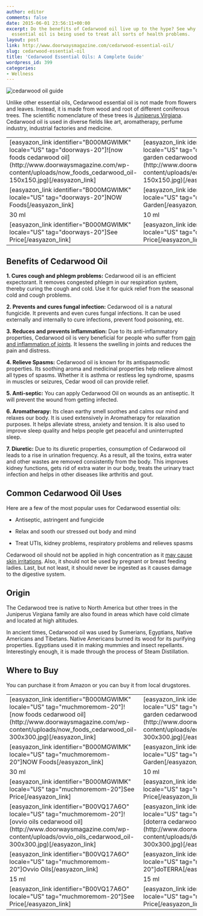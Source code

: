 ```yaml
---
author: editor
comments: false
date: 2015-06-01 23:56:11+00:00
excerpt: Do the benefits of Cedarwood oil live up to the hype? See why this unique
  essential oil is being used to treat all sorts of health problems.
layout: post
link: http://www.doorwaysmagazine.com/cedarwood-essential-oil/
slug: cedarwood-essential-oil
title: 'Cedarwood Essential Oils: A Complete Guide'
wordpress_id: 399
categories:
- Wellness
---
```


![cedarwood oil guide](http://www.doorwaysmagazine.com/wp-content/uploads/cedarwood_oil_guide.jpg)

Unlike other essential oils, Cedarwood essential oil is not made from flowers and leaves. Instead, it is made from wood and root of different coniferous trees. The scientific nomenclature of these trees is [Juniperus Virgiana](http://www.fao.org/docrep/v5350e/v5350e12.htm). Cedarwood oil is used in diverse fields like art, aromatherapy, perfume industry, industrial factories and medicine. 

<table >
<tr >

<td >[easyazon_link identifier="B000MGWIMK" locale="US" tag="doorways-20"]![now foods cedarwood oil](http://www.doorwaysmagazine.com/wp-content/uploads/now_foods_cedarwood_oil-150x150.jpg)[/easyazon_link]
</td>

<td >[easyazon_link identifier="B002RU3RWY" locale="US" tag="doorways-20"]![edens garden cedarwood oil](http://www.doorwaysmagazine.com/wp-content/uploads/edens_garden_cedarwood_oil-150x150.jpg)[/easyazon_link]
</td>

<td >[easyazon_link identifier="B00VQ17A6O" locale="US" tag="doorways-20"]![ovvio oils cedarwood oil](http://www.doorwaysmagazine.com/wp-content/uploads/ovvio_oils_cedarwood_oil-150x150.jpg)[/easyazon_link]
</td>

<td >[easyazon_link identifier="B00GUSF31M" locale="US" tag="doorways-20"]![doterra cedarwood oil](http://www.doorwaysmagazine.com/wp-content/uploads/doterra_cedarwood_oil-150x150.jpg)[/easyazon_link]
</td>
</tr>
<tr >

<td >[easyazon_link identifier="B000MGWIMK" locale="US" tag="doorways-20"]NOW Foods[/easyazon_link]
</td>

<td >[easyazon_link identifier="B002RU3RWY" locale="US" tag="doorways-20"]Edens Garden[/easyazon_link]
</td>

<td >[easyazon_link identifier="B00VQ17A6O" locale="US" tag="doorways-20"]Ovvio Oils[/easyazon_link]
</td>

<td >[easyazon_link identifier="B00GUSF31M" locale="US" tag="doorways-20"]doTERRA[/easyazon_link]
</td>
</tr>
<tr >

<td >30 ml
</td>

<td >10 ml
</td>

<td >15 ml
</td>

<td >15 ml
</td>
</tr>
<tr >

<td >[easyazon_link identifier="B000MGWIMK" locale="US" tag="doorways-20"]See Price[/easyazon_link]
</td>

<td >[easyazon_link identifier="B002RU3RWY" locale="US" tag="doorways-20"]See Price[/easyazon_link]
</td>

<td >[easyazon_link identifier="B00VQ17A6O" locale="US" tag="doorways-20"]See Price[/easyazon_link]
</td>

<td >[easyazon_link identifier="B00GUSF31M" locale="US" tag="doorways-20"]See Price[/easyazon_link]
</td>
</tr>
</table>



## Benefits of Cedarwood Oil



**1. Cures cough and phlegm problems:** Cedarwood oil is an efficient expectorant. It removes congested phlegm in our respiration system, thereby curing the cough and cold. Use it for quick relief from the seasonal cold and cough problems.  

**2. Prevents and cures fungal infection:** Cedarwood oil is a natural fungicide. It prevents and even cures fungal infections.  It can be used externally and internally to cure infections, prevent food poisoning, etc.

**3. Reduces and prevents inflammation:** Due to its anti-inflammatory properties, Cedarwood oil is very beneficial for people who suffer from [pain and inflammation of joints](http://onlinelibrary.wiley.com/doi/10.1002/ptr.3509/full). It lessens the swelling in joints and reduces the pain and distress. 

**4. Relieve Spasms:** Cedarwood oil is known for its antispasmodic properties. Its soothing aroma and medicinal properties help relieve almost all types of spasms. Whether it is asthma or restless leg syndrome, spasms in muscles or seizures, Cedar wood oil can provide relief. 

**5. Anti-septic:** You can apply Cedarwood Oil on wounds as an antiseptic. It will prevent the wound from getting infected. 

**6. Aromatherapy:** Its clean earthy smell soothes and calms our mind and relaxes our body. It is used extensively in Aromatherapy for relaxation purposes. It helps alleviate stress, anxiety and tension. It is also used to improve sleep quality and helps people get peaceful and uninterrupted sleep. 

**7. Diuretic:** Due to its diuretic properties, consumption of Cedarwood oil leads to a rise in urination frequency. As a result, all the toxins, extra water and other wastes are removed consistently from the body. This improves kidney functions, gets rid of extra water in our body, treats the urinary tract infection and helps in other diseases like arthritis and gout. 



## Common Cedarwood Oil Uses



Here are a few of the most popular uses for Cedarwood essential oils:





  * Antiseptic, astringent and fungicide


  * Relax and sooth our stressed out body and mind


  * Treat UTIs, kidney problems, respiratory problems and relieves spasms



Cedarwood oil should not be applied in high concentration as it [may cause skin irritations](http://en.wikipedia.org/wiki/Cedar_oil). Also, it should not be used by pregnant or breast feeding ladies. Last, but not least, it should never be ingested as it causes damage to the digestive system.  



## Origin



The Cedarwood tree is native to North America but other trees in the Juniperus Virgiana family are also found in areas which have cold climate and located at high altitudes.  

In ancient times, Cedarwood oil was used by Sumerians, Egyptians, Native Americans and Tibetans. Native Americans burned its wood for its purifying properties. Egyptians used it in making mummies and insect repellants. Interestingly enough, it is made through the process of Steam Distillation. 



## Where to Buy



You can purchase it from Amazon or you can buy it from local drugstores. 

<table >
<tr >

<td >[easyazon_link identifier="B000MGWIMK" locale="US" tag="muchmoremom-20"]![now foods cedarwood oil](http://www.doorwaysmagazine.com/wp-content/uploads/now_foods_cedarwood_oil-300x300.jpg)[/easyazon_link]
</td>

<td >[easyazon_link identifier="B002RU3RWY" locale="US" tag="muchmoremom-20"]![edens garden cedarwood oil](http://www.doorwaysmagazine.com/wp-content/uploads/edens_garden_cedarwood_oil-300x300.jpg)[/easyazon_link]
</td>
</tr>
<tr >

<td >[easyazon_link identifier="B000MGWIMK" locale="US" tag="muchmoremom-20"]NOW Foods[/easyazon_link]
</td>

<td >[easyazon_link identifier="B002RU3RWY" locale="US" tag="muchmoremom-20"]Edens Garden[/easyazon_link]
</td>
</tr>
<tr >

<td >30 ml
</td>

<td >10 ml
</td>
</tr>
<tr >

<td >[easyazon_link identifier="B000MGWIMK" locale="US" tag="muchmoremom-20"]See Price[/easyazon_link]
</td>

<td >[easyazon_link identifier="B002RU3RWY" locale="US" tag="muchmoremom-20"]See Price[/easyazon_link]
</td>
</tr>
<tr >

<td >[easyazon_link identifier="B00VQ17A6O" locale="US" tag="muchmoremom-20"]![ovvio oils cedarwood oil](http://www.doorwaysmagazine.com/wp-content/uploads/ovvio_oils_cedarwood_oil-300x300.jpg)[/easyazon_link]
</td>

<td >[easyazon_link identifier="B00GUSF31M" locale="US" tag="muchmoremom-20"]![doterra cedarwood oil](http://www.doorwaysmagazine.com/wp-content/uploads/doterra_cedarwood_oil-300x300.jpg)[/easyazon_link]
</td>
</tr>
<tr >

<td >[easyazon_link identifier="B00VQ17A6O" locale="US" tag="muchmoremom-20"]Ovvio Oils[/easyazon_link]
</td>

<td >[easyazon_link identifier="B00GUSF31M" locale="US" tag="muchmoremom-20"]doTERRA[/easyazon_link]
</td>
</tr>
<tr >

<td >15 ml
</td>

<td >15 ml
</td>
</tr>
<tr >

<td >[easyazon_link identifier="B00VQ17A6O" locale="US" tag="muchmoremom-20"]See Price[/easyazon_link]
</td>

<td >[easyazon_link identifier="B00GUSF31M" locale="US" tag="muchmoremom-20"]See Price[/easyazon_link]
</td>
</tr>
</table>
